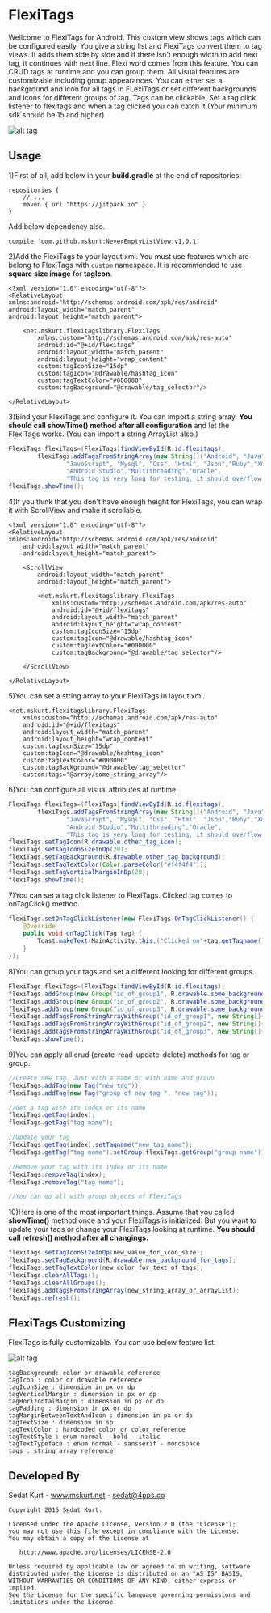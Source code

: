 # FlexiTags

Wellcome to FlexiTags for Android. This custom view shows tags which can be configured easily. You give a string list and FlexiTags convert them to tag views. It adds them side by side and if there isn't enough width to add next tag, it continues with next line. Flexi word comes from this feature. You can CRUD tags at runtime and you can group them. All visual features are customizable including group appearances. You can either set a background and icon for all tags in FLexiTags or set different backgrounds and icons for different groups of tag. Tags can be clickable. Set a tag click listener to flexitags and when a tag clicked you can catch it.(Your minimum sdk should be 15 and higher)

![alt tag](https://github.com/mskurt/FlexiTags/blob/master/demo/src/main/res/preview/preview.jpg?raw=true)

## Usage

1)First of all, add below in your **build.gradle** at the end of repositories:
    
    repositories {
        // ...
        maven { url "https://jitpack.io" }
    }
    
Add below dependency also.

    compile 'com.github.mskurt:NeverEmptyListView:v1.0.1' 

2)Add the FlexiTags to your layout xml. You must use features which are belong to FlexiTags with `custom` namespace. It is recommended to use **square size image** for **tagIcon**. 

    <?xml version="1.0" encoding="utf-8"?>
    <RelativeLayout xmlns:android="http://schemas.android.com/apk/res/android"
    android:layout_width="match_parent"
    android:layout_height="match_parent">

        <net.mskurt.flexitagslibrary.FlexiTags
            xmlns:custom="http://schemas.android.com/apk/res-auto"
            android:id="@+id/flexitags"
            android:layout_width="match_parent"
            android:layout_height="wrap_content"
            custom:tagIconSize="15dp"
            custom:tagIcon="@drawable/hashtag_icon"
            custom:tagTextColor="#000000"
            custom:tagBackground="@drawable/tag_selector"/>

    </RelativeLayout>
    
3)Bind your FlexiTags and configure it. You can import a string array. **You should call showTime() method after all configuration** and let the FlexiTags works. (You can import a string ArrayList also.)

``` java
FlexiTags flexiTags=(FlexiTags)findViewById(R.id.flexitags);
        flexiTags.addTagsFromStringArray(new String[]{"Android", "Java", "Go","Objective-C", "Php", 
                "JavaScript", "Mysql", "Css", "Html", "Json","Ruby","Xml","Linux","Node.js","Eclipse",
                "Android Studio","Multithreading","Oracle",
                "This tag is very long for testing, it should overflow. Lorem ipsum dolor sit amet, consectetur adipiscing elit."});
flexiTags.showTime();        
```


4)If you think that you don't have enough height for FlexiTags, you can wrap it with ScrollView and make it scrollable.

    <?xml version="1.0" encoding="utf-8"?>
    <RelativeLayout xmlns:android="http://schemas.android.com/apk/res/android"
        android:layout_width="match_parent"
        android:layout_height="match_parent">

        <ScrollView
            android:layout_width="match_parent"
            android:layout_height="match_parent">

            <net.mskurt.flexitagslibrary.FlexiTags
                xmlns:custom="http://schemas.android.com/apk/res-auto"
                android:id="@+id/flexitags"
                android:layout_width="match_parent"
                android:layout_height="wrap_content"
                custom:tagIconSize="15dp"
                custom:tagIcon="@drawable/hashtag_icon"
                custom:tagTextColor="#000000"
                custom:tagBackground="@drawable/tag_selector"/>
        
        </ScrollView>
        
    </RelativeLayout>

5)You can set a string array to your FlexiTags in layout xml.

    <net.mskurt.flexitagslibrary.FlexiTags
        xmlns:custom="http://schemas.android.com/apk/res-auto"
        android:id="@+id/flexitags"
        android:layout_width="match_parent"
        android:layout_height="wrap_content"
        custom:tagIconSize="15dp"
        custom:tagIcon="@drawable/hashtag_icon"
        custom:tagTextColor="#000000"
        custom:tagBackground="@drawable/tag_selector"
        custom:tags="@array/some_string_array"/>

6)You can configure all visual attributes at runtime.
``` java
FlexiTags flexiTags=(FlexiTags)findViewById(R.id.flexitags);
        flexiTags.addTagsFromStringArray(new String[]{"Android", "Java", "Go","Objective-C", "Php", 
                "JavaScript", "Mysql", "Css", "Html", "Json","Ruby","Xml","Linux","Node.js","Eclipse",
                "Android Studio","Multithreading","Oracle",
                "This tag is very long for testing, it should overflow. Lorem ipsum dolor sit amet, consectetur adipiscing elit."});
flexiTags.setTagIcon(R.drawable.other_tag_icon);
flexiTags.setTagIconSizeInDp(20);
flexiTags.setTagBackground(R.drawable.other_tag_background);
flexiTags.setTagTextColor(Color.parseColor("#f4f4f4"));
flexiTags.setTagVerticalMarginInDp(20);
flexiTags.showTime();
```

7)You can set a tag click listener to FlexiTags. Clicked tag comes to onTagClick() method.

``` java
flexiTags.setOnTagClickListener(new FlexiTags.OnTagClickListener() {
    @Override
    public void onTagClick(Tag tag) {
        Toast.makeText(MainActivity.this,("Clicked on"+tag.getTagname()),Toast.LENGTH_LONG).show();        
    }
});
```

8)You can group your tags and set a different looking for different groups.

``` java
FlexiTags flexiTags=(FlexiTags)findViewById(R.id.flexitags);
flexiTags.addGroup(new Group("id_of_group1", R.drawable.some_background_for_group1, R.drawable.some_icon_for_group1));
flexiTags.addGroup(new Group("id_of_group2", R.drawable.some_background_for_group2, R.drawable.some_icon_for_group2));
flexiTags.addGroup(new Group("id_of_group3", R.drawable.some_background_for_group3, R.drawable.some_icon_for_group3));
flexiTags.addTagsFromStringArrayWithGroup("id_of_group1", new String[]{"NY", "Lisbon", "Los Angeles", "Istanbul", "Tokyo","Munchen","Moscova"});
flexiTags.addTagsFromStringArrayWithGroup("id_of_group2", new String[]{"Finance","Health","Technology","Banking","Tourism"});
flexiTags.addTagsFromStringArrayWithGroup("id_of_group3", new String[]{"Engineering","Law","Education","Medicine","Human Resources"});
flexiTags.showTime();
```

9)You can apply all crud (create-read-update-delete) methods for tag or group.

``` java
//Create new tag. Just with a name or with name and group
flexiTags.addTag(new Tag("new tag"));
flexiTags.addTag(new Tag("group of new tag ", "new tag"));

//Get a tag with its index or its name
flexiTags.getTag(index);
flexiTags.getTag("tag name");

//Update your tag
flexiTags.getTag(index).setTagname("new tag name");
flexiTags.getTag("tag name").setGroup(flexiTags.getGroup("group name"));

//Remove your tag with its index or its name
flexiTags.removeTag(index);
flexiTags.removeTag("tag name");

//You can do all with group objects of FlexiTags
```

10)Here is one of the most important things. Assume that you called **showTime()** method once and your FlexiTags is initialized. But you want to update your tags or change your FlexiTags looking at runtime. **You should call  refresh() method after all changings.**

``` java
flexiTags.setTagIconSizeInDp(new_value_for_icon_size);
flexiTags.setTagBackground(R.drawable.new_background_for_tags);
flexiTags.setTagTextColor(new_color_for_text_of_tags);
flexiTags.clearAllTags();
flexiTags.clearAllGroups();
flexiTags.addTagsFromStringArray(new_string_array_or_arrayList);
flexiTags.refresh();
```
 
## FlexiTags Customizing
FlexiTags is fully customizable. You can use below feature list.

![alt tag](https://github.com/mskurt/FlexiTags/blob/master/demo/src/main/res/preview/features.jpg?raw=true)

    tagBackground: color or drawable reference
    tagIcon : color or drawable reference
    tagIconSize : dimension in px or dp
    tagVerticalMargin : dimension in px or dp
    tagHorizontalMargin : dimension in px or dp
    tagPadding : dimension in px or dp
    tagMarginBetweenTextAndIcon : dimension in px or dp
    tagTextSize : dimension in sp
    tagTextColor : hardcoded color or color reference
    tagTextStyle : enum normal - bold - italic
    tagTextTypeface : enum normal - sansserif - monospace
    tags : string array reference

## Developed By
Sedat Kurt - www.mskurt.net - sedat@4pps.co

    Copyright 2015 Sedat Kurt.
    
    Licensed under the Apache License, Version 2.0 (the "License");
    you may not use this file except in compliance with the License.
    You may obtain a copy of the License at
    
       http://www.apache.org/licenses/LICENSE-2.0
    
    Unless required by applicable law or agreed to in writing, software
    distributed under the License is distributed on an "AS IS" BASIS,
    WITHOUT WARRANTIES OR CONDITIONS OF ANY KIND, either express or implied.
    See the License for the specific language governing permissions and
    limitations under the License.

